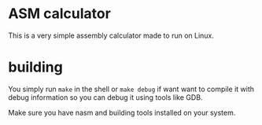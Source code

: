 # ASM calculator
This is a very simple assembly calculator made to run on Linux.

# building
You simply run `make` in the shell or `make debug` if want want to compile it with debug information so you can debug it using tools like GDB.

Make sure you have nasm and building tools installed on your system.